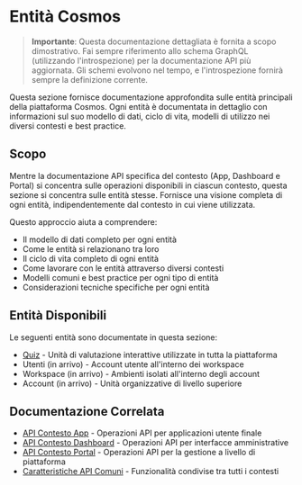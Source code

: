 # Entità Cosmos

> **Importante**: Questa documentazione dettagliata è fornita a scopo dimostrativo. Fai sempre riferimento allo schema GraphQL (utilizzando l'introspezione) per la documentazione API più aggiornata. Gli schemi evolvono nel tempo, e l'introspezione fornirà sempre la definizione corrente.

Questa sezione fornisce documentazione approfondita sulle entità principali della piattaforma Cosmos. Ogni entità è documentata in dettaglio con informazioni sul suo modello di dati, ciclo di vita, modelli di utilizzo nei diversi contesti e best practice.

## Scopo

Mentre la documentazione API specifica del contesto (App, Dashboard e Portal) si concentra sulle operazioni disponibili in ciascun contesto, questa sezione si concentra sulle entità stesse. Fornisce una visione completa di ogni entità, indipendentemente dal contesto in cui viene utilizzata.

Questo approccio aiuta a comprendere:

- Il modello di dati completo per ogni entità
- Come le entità si relazionano tra loro
- Il ciclo di vita completo di ogni entità
- Come lavorare con le entità attraverso diversi contesti
- Modelli comuni e best practice per ogni tipo di entità
- Considerazioni tecniche specifiche per ogni entità

## Entità Disponibili

Le seguenti entità sono documentate in questa sezione:

- [Quiz](./quiz.md) - Unità di valutazione interattive utilizzate in tutta la piattaforma
- Utenti (in arrivo) - Account utente all'interno dei workspace
- Workspace (in arrivo) - Ambienti isolati all'interno degli account
- Account (in arrivo) - Unità organizzative di livello superiore

## Documentazione Correlata

- [API Contesto App](../app/README.md) - Operazioni API per applicazioni utente finale
- [API Contesto Dashboard](../dashboard/README.md) - Operazioni API per interfacce amministrative
- [API Contesto Portal](../portal/README.md) - Operazioni API per la gestione a livello di piattaforma
- [Caratteristiche API Comuni](../caratteristiche-comuni.md) - Funzionalità condivise tra tutti i contesti
